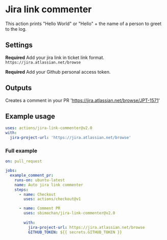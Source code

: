 # Jira link commenter

This action prints "Hello World" or "Hello" + the name of a person to greet to the log.

## Settings

**Required** Add your jira link in ticket link format.
`https://jira.atlassian.net/browse`

**Required** Add your Github personal access token.

## Outputs

Creates a comment in your PR
'https://jira.atlassian.net/browse/JPT-1571'

## Example usage

```yaml
uses: actions/jira-link-commenter@v2.0
with:
  jira-project-url: 'https://jira.atlassian.net/browse'
```

### Full example
```yaml
on: pull_request

jobs:
  example_comment_pr:
    runs-on: ubuntu-latest
    name: Auto jira link commenter
    steps:
      - name: Checkout
        uses: actions/checkout@v1

      - name: Comment PR
        uses: sbimochan/jira-link-commenter@v2.0
        
        with:
          jira-project-url: https://jira.atlassian.net/browse
          GITHUB_TOKEN: ${{ secrets.GITHUB_TOKEN }}
```